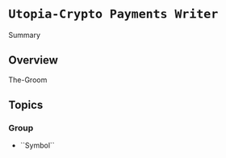 # ``Utopia-Crypto Payments Writer``

<!--@START_MENU_TOKEN@-->Summary<!--@END_MENU_TOKEN@-->

## Overview

The-Groom

## Topics

### <!--@START_MENU_TOKEN@-->Group<!--@END_MENU_TOKEN@-->

- <!--@START_MENU_TOKEN@-->``Symbol``<!--@END_MENU_TOKEN@-->
